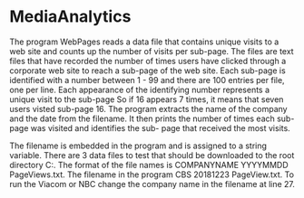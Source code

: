 # MediaAnalytics
The program WebPages reads a data file that contains unique visits to a web site and counts up the number of visits
per sub-page. The files are text files that have recorded the number
of times users have clicked through a corporate web site to reach a sub-page of
the web site. Each sub-page is identified with a number between 1 - 99 and there
are 100 entries per file, one per line. Each 
appearance of the identifying number represents a unique visit to the sub-page
So if 16 appears 7 times, it means that seven users visted sub-page 16. The 
program extracts the name of the company and the date from the filename. It then
prints the number of times each sub-page was visited and identifies the sub-
page that received the most visits.

The filename is embedded in the program and is assigned to a string variable. There are 3 data files to test that should be 
downloaded to the root directory C:\. The format of the file names is COMPANYNAME YYYYMMDD PageViews.txt. The filename in the program
CBS 20181223 PageView.txt. To run the Viacom or NBC change the company name in the filename at line 27.
